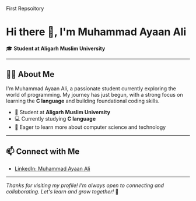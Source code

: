 First Repsoitory
# Hi there 👋, I'm Muhammad Ayaan Ali

🎓 **Student at Aligarh Muslim University**

---

## 👨‍💻 About Me
I'm Muhammad Ayaan Ali, a passionate student currently exploring the world of programming. My journey has just begun, with a strong focus on learning the **C language** and building foundational coding skills.

- 🏫 Student at **Aligarh Muslim University**
- 💻 Currently studying **C language**
- 🌱 Eager to learn more about computer science and technology

---

## 📫 Connect with Me

- [LinkedIn: Muhammad Ayaan Ali](https://www.linkedin.com/in/muhammad-ayaan-ali-5a7648382)

---

*Thanks for visiting my profile! I'm always open to connecting and collaborating. Let's learn and grow together!* 🚀
